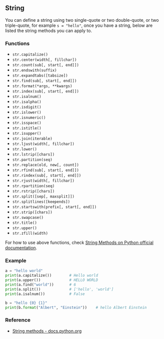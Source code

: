 ## String

You can define a string using two single-quote or two double-quote, or two triple-quote, for example `s = "hello"`, once you have a string, below are listed the string methods you can apply to.

### Functions

* `str.capitalize()`
* `str.center(width[, fillchar])`
* `str.count(sub[, start[, end]])`
* `str.endswith(suffix)`
* `str.expandtabs([tabsize])`
* `str.find(sub[, start[, end]])`
* `str.format(*args, **kwargs)`
* `str.index(sub[, start[, end]])`
* `str.isalnum()`
* `str.isalpha()`
* `str.isdigit()`
* `str.islower()`
* `str.isnumeric()`
* `str.isspace()`
* `str.istitle()`
* `str.isupper()`
* `str.join(iterable)`
* `str.ljust(width[, fillchar])`
* `str.lower()`
* `str.lstrip([chars])`
* `str.partition(seq)`
* `str.replace(old, new[, count])`
* `str.rfind(sub[, start[, end]])`
* `str.rindex(sub[, start[, end]])`
* `str.rjust(width[, fillchar])`
* `str.rpartition(seq)`
* `str.rstrip([chars])`
* `str.split([sep[, maxsplit]])`
* `str.splitlines([keepends])`
* `str.startswith(prefix[, start[, end]])`
* `str.strip([chars])`
* `str.swapcase()`
* `str.title()`
* `str.upper()`
* `str.zfill(width)`

For how to use above functions, check [String Methods on Python official documentation](https://docs.python.org/3/library/stdtypes.html#string-methods).

### Example

```python
a = "hello world"
print(a.capitalize())        # Hello world
print(a.upper())             # HELLO WORLD
print(a.find("world"))       # 6
print(a.split())             # ['hello', 'world']
print(a.isalnum())           # False

b = "hello {0} {1}"
print(b.format("Albert", "Einstein"))    # hello Albert Einstein
```

### Reference

* [String methods - docs.python.org](https://docs.python.org/3/library/stdtypes.html#string-methods)
